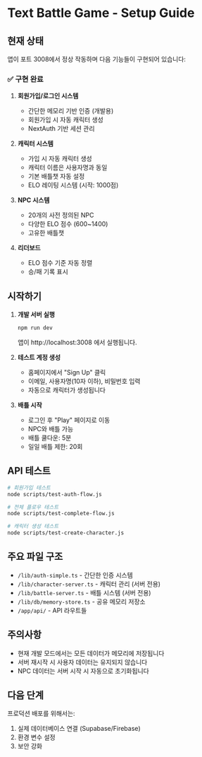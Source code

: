 # Text Battle Game - Setup Guide

## 현재 상태

앱이 포트 3008에서 정상 작동하며 다음 기능들이 구현되어 있습니다:

### ✅ 구현 완료
1. **회원가입/로그인 시스템**
   - 간단한 메모리 기반 인증 (개발용)
   - 회원가입 시 자동 캐릭터 생성
   - NextAuth 기반 세션 관리

2. **캐릭터 시스템**
   - 가입 시 자동 캐릭터 생성
   - 캐릭터 이름은 사용자명과 동일
   - 기본 배틀챗 자동 설정
   - ELO 레이팅 시스템 (시작: 1000점)

3. **NPC 시스템**
   - 20개의 사전 정의된 NPC
   - 다양한 ELO 점수 (600~1400)
   - 고유한 배틀챗

4. **리더보드**
   - ELO 점수 기준 자동 정렬
   - 승/패 기록 표시

## 시작하기

1. **개발 서버 실행**
   ```bash
   npm run dev
   ```
   앱이 http://localhost:3008 에서 실행됩니다.

2. **테스트 계정 생성**
   - 홈페이지에서 "Sign Up" 클릭
   - 이메일, 사용자명(10자 이하), 비밀번호 입력
   - 자동으로 캐릭터가 생성됩니다

3. **배틀 시작**
   - 로그인 후 "Play" 페이지로 이동
   - NPC와 배틀 가능
   - 배틀 쿨다운: 5분
   - 일일 배틀 제한: 20회

## API 테스트

```bash
# 회원가입 테스트
node scripts/test-auth-flow.js

# 전체 플로우 테스트
node scripts/test-complete-flow.js

# 캐릭터 생성 테스트
node scripts/test-create-character.js
```

## 주요 파일 구조

- `/lib/auth-simple.ts` - 간단한 인증 시스템
- `/lib/character-server.ts` - 캐릭터 관리 (서버 전용)
- `/lib/battle-server.ts` - 배틀 시스템 (서버 전용)
- `/lib/db/memory-store.ts` - 공유 메모리 저장소
- `/app/api/` - API 라우트들

## 주의사항

- 현재 개발 모드에서는 모든 데이터가 메모리에 저장됩니다
- 서버 재시작 시 사용자 데이터는 유지되지 않습니다
- NPC 데이터는 서버 시작 시 자동으로 초기화됩니다

## 다음 단계

프로덕션 배포를 위해서는:
1. 실제 데이터베이스 연결 (Supabase/Firebase)
2. 환경 변수 설정
3. 보안 강화